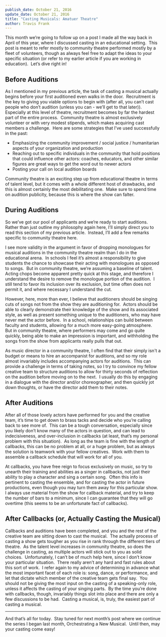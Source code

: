 ```yaml
---
publish_date: October 21, 2016
update_date: October 21, 2016
title: "Casting Musicals: Amatuer Theatre"
author: Travis Frank
---
```

This month we’re going to follow up on a post I made all the way back in April of this year, where I discussed casting in an educational setting.  This post is meant to refer mostly to community theatre performed mostly by a fleet of volunteers, though as always feel free to adapt the ideas to your specific situation (or refer to my earlier article if you are working in education).  Let’s dive right in!

## Before Auditions
As I mentioned in my previous article, the task of casting a musical actually begins before your first auditioned even walks in the door.  Recruitment is the key to giving you viable options to begin with (after all, you can’t cast people who don’t audition (unless you can - we’ll get to that later)).  Especially at this level of theatre, recruitment becomes by far the hardest part of the entire process.  Community theatre is almost exclusively volunteer or with very modest stipends, which makes acquiring cast members a challenge.  Here are some strategies that I’ve used successfully in the past:

-   Emphasizing the community improvement / social justice / humanitarian aspects of your organization and production
-   Reaching out to specific individuals in the community that hold positions that could influence other actors: coaches, educators, and other similar figures are great ways to get the word out to newer actors
-   Posting your call on local audition boards

Community theatre is an exciting step up from educational theatre in terms of talent level, but it comes with a whole different host of drawbacks, and this is almost certainly the most debilitating one.  Make sure to spend time on audition publicity, because this is where the show can falter.

## During Auditions
So we’ve got our pool of applicants and we’re ready to start auditions.  Rather than just outline my philosophy again here, I’ll simply direct you to read this section of my previous article.  Instead, I’ll add a few remarks specific to community theatre here.

I see more validity in the argument in favor of dropping monologues for musical auditions in the community theatre realm than I do in the educational arena.  In schools I feel it’s almost a responsibility to give students the chance to showcase their acting with monologues as opposed to songs.  But in community theatre, we’re assuming a baseline of talent.  Acting chops become apparent pretty quick at this stage, and therefore I understand the desire to remove the monologue portion of the audition.  I still tend to favor its inclusion over its exclusion, but time often does not permit it, and where necessary I understand the cut.

However, here, more than ever, I believe that auditioners should be singing cuts of songs not from the show they are auditioning for.  Actors should be able to clearly demonstrate their knowledge of the show and its associated style, as well as present something unique to the auditioners, who may have never met the actor before.  In a school, relationships can build between faculty and students, allowing for a much more easy-going atmosphere.  But in community theatre, where performers may come and go quite quickly, being able to make an impression is important, and withholding the songs from the show from applicants really pulls that out.

As music director in a community theatre, I often find that their simply isn't a budget or means to hire an accompanist for auditions, and so my role almost invariably includes accompanying actors for auditions.  This can provide a challenge in terms of taking notes, so I try to convince my fellow creative team to structure auditions to allow for thirty seconds of reflection on the audition before moving on to the next.  I usually do this by engaging in a dialogue with the director and/or choreographer, and then quickly jot down thoughts, or have the director add them to their notes.

## After Auditions
After all of those lovely actors have performed for you and the creative team, it’s time to get down to brass tacks and decide who you’re calling back to see more of.  This can be a tough conversation, especially since you likely don’t know many of the actors in question, and can lead to indecisiveness, and over-inclusion in callbacks (at least, that’s my personal problem with this situation).  As long as the team is fine with the length of callbacks, this can be no problem at all, or a huge problem, but as always the solution is teamwork with your fellow creatives.  Work with them to assemble a callback schedule that will work for all of you.

At callbacks, you have free reign to focus exclusively on music, so try to unearth their training and abilities as a singer in callbacks, not just their ability to play a character and sing a certain song.  Often this info is pertinent to casting the ensemble, and for casting the actor in future productions, even though you may turn them away for this particular show.  I always use material from the show for callback material, and try to keep the number of bars to a minimum, since I can guarantee that they will go overtime (this seems to be an unfortunate fact of callbacks).

## After Callbacks (or, Actually Casting the Musical)
Callbacks and auditions have been completed, and you and the rest of the creative team are sitting down to cast the musical.  The actually process of casting a show gets tougher as you rise in rank through the different tiers of theatre.  As the talent level increases in community theatre, so does the challenge in casting, as multiple actors will stick out to you as solid choices.  Unfortunately, I can’t be of much help here, since I don’t know your particular situation.  There really aren’t any hard and fast rules about this sort of work.  I refer again to my advice of determining in advance what the most important facet of each role is: song, dance, or performance, and let that dictate which member of the creative team gets final say.  You should not be giving the most input on the casting of a speaking-only role, unless it affects the casting of your singing parts.  By the time you’re done with callbacks, though, invariably things slot into place and there are only a few discussions to be had.  Casting a musical, is, truly, the easiest part of casting a musical.

---

And that’s all for today.  Stay tuned for next month’s post where we continue the series I began last month, Orchestrating a New Musical.  Until then, may your casting come easy!